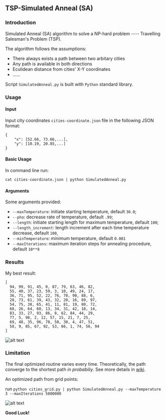 ## TSP-Simulated Anneal (SA)

### Introduction
Simulated Anneal (SA) algorithm to solve a NP-hard problem ---- Travelling Salesman's Problem (TSP). 

The algorithm follows the assumptions:

* There always exists a path between two arbitary cities
* Any path is available in both directions
* Eculidean distance from cities' X-Y coordinates
* ……

Script `SimulatedAnneal.py` is built with `Python` standard library.

### Usage
#### Input
Input city coordinates `cities-coordinate.json`  file in the following JSON format:
```
{
	"x": [52.66, 73.66,...],
	"y": [10.19, 20.85,...]
}
```
#### Basic Usage
In command line run:

```
cat cities-coordinate.json | python SimulatedAnneal.py
```
#### Arguments
Some arguments provided:

* `--maxTemperature`: initiate starting temperature, default `30.0`;
* `--pho`: decrease rate of temperature, default `.99`;
* `--length`: initiate starting length for maximum temperature, default `100`;
* `--length_increment`: length increment after each time temperature decrease, default `100`, 
* `--minTemperature`: minimum temperature, default `0.001`
* `--maxIterations`: maximum iteration steps for annealing procedure, default `10**8`

### Results

My best result:

```
[
  94, 99, 91, 45, 0, 87, 79, 63, 46, 82, 
  55, 40, 37, 23, 59, 3, 10, 49, 24, 17, 
  36, 71, 95, 52, 22, 76, 70, 90, 88, 6, 
  28, 73, 61, 39, 43, 32, 20, 16, 89, 97, 
  54, 75, 38, 65, 41, 11, 81, 19, 80, 72, 
  68, 26, 64, 60, 13, 34, 31, 42, 18, 14, 
  83, 33, 27, 93, 86, 8, 62, 84, 44, 29, 
  77, 5, 98, 2, 12, 57, 15, 21, 7, 25, 
  69, 48, 35, 96, 78, 50, 30, 4, 47, 51, 
  58, 9, 85, 67, 92, 53, 66, 1, 74, 56, 94
]
```

![alt text](https://github.com/horizon3385/SimulatedAnneal_TSP/best_record.png)

### Limitation
The final optimized routine varies every time. Theoretically, the path converge to the shortest path *in probabiliy*. See more details in [wiki](//http://en.wikipedia.org/wiki/Simulated_annealing).

An optimized path from grid points:

run `python cities_grid.py | python SimulatedAnneal.py --maxTemperature 3 --maxIterations 5000000`

![alt text](https://github.com/horizon3385/SimulatedAnneal_TSP/Grid.png)

**Good Luck!**
